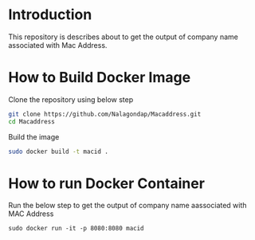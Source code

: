 # Introduction
This repository is describes about to get the output of company name associated with Mac Address.

# How to Build Docker Image
Clone the repository using below step

```sh
git clone https://github.com/Nalagondap/Macaddress.git
cd Macaddress
```
Build the image

```sh
sudo docker build -t macid .
```

# How to run Docker Container
Run the below step to get the output of company name aassociated with MAC Address

```
sudo docker run -it -p 8080:8080 macid
```
